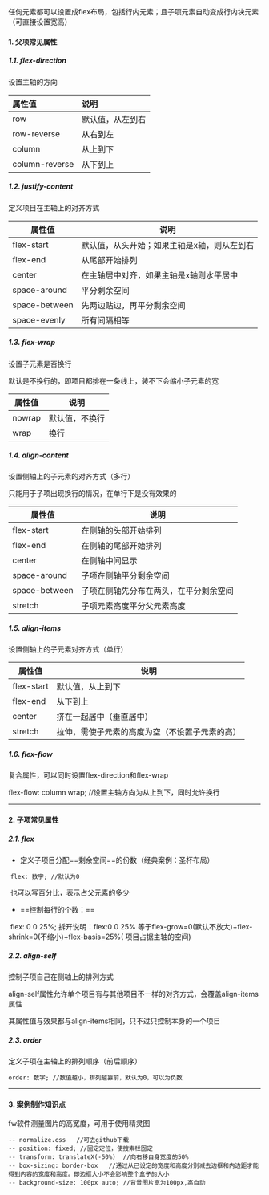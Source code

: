 任何元素都可以设置成flex布局，包括行内元素；且子项元素自动变成行内块元素（可直接设置宽高）

#### 1. 父项常见属性

##### 1.1. flex-direction

设置主轴的方向

| 属性值         | 说明             |
| :------------- | :--------------- |
| row            | 默认值，从左到右 |
| row-reverse    | 从右到左         |
| column         | 从上到下         |
| column-reverse | 从下到上         |

##### 1.2. justify-content

定义项目在主轴上的对齐方式

| 属性值        | 说明                                        |
| ------------- | ------------------------------------------- |
| flex-start    | 默认值，从头开始；如果主轴是x轴，则从左到右 |
| flex-end      | 从尾部开始排列                              |
| center        | 在主轴居中对齐，如果主轴是x轴则水平居中     |
| space-around  | 平分剩余空间                                |
| space-between | 先两边贴边，再平分剩余空间                  |
| space-evenly  | 所有间隔相等                                |

##### 1.3. flex-wrap

设置子元素是否换行

默认是不换行的，即项目都排在一条线上，装不下会缩小子元素的宽

| 属性值 | 说明           |
| ------ | -------------- |
| nowrap | 默认值，不换行 |
| wrap   | 换行           |

##### 1.4. align-content

设置侧轴上的子元素的对齐方式（多行）

只能用于子项出现换行的情况，在单行下是没有效果的

| 属性值        | 说明                                   |
| ------------- | -------------------------------------- |
| flex-start    | 在侧轴的头部开始排列                   |
| flex-end      | 在侧轴的尾部开始排列                   |
| center        | 在侧轴中间显示                         |
| space-around  | 子项在侧轴平分剩余空间                 |
| space-between | 子项在侧轴先分布在两头，在平分剩余空间 |
| stretch       | 子项元素高度平分父元素高度             |

##### 1.5. align-items

设置侧轴上的子元素对齐方式（单行）

| 属性值     | 说明                                           |
| ---------- | ---------------------------------------------- |
| flex-start | 默认值，从上到下                               |
| flex-end   | 从下到上                                       |
| center     | 挤在一起居中（垂直居中）                       |
| stretch    | 拉伸，需使子元素的高度为空（不设置子元素的高） |

##### 1.6. flex-flow

复合属性，可以同时设置flex-direction和flex-wrap

flex-flow: column wrap;  //设置主轴方向为从上到下，同时允许换行

---

#### 2. 子项常见属性

##### 2.1. flex

- 定义子项目分配==剩余空间==的份数（经典案例：圣杯布局）

​	`flex: 数字; //默认为0`

​	也可以写百分比，表示占父元素的多少

- ==控制每行的个数：==

​	flex: 0 0 25%; 拆开说明：flex:0 0 25% 等于flex-grow=0(默认不放大)+flex-shrink=0(不缩小)+flex-basis=25%( 项目占据主轴的空间)



##### 2.2. align-self

控制子项自己在侧轴上的排列方式

align-self属性允许单个项目有与其他项目不一样的对齐方式，会覆盖align-items属性

其属性值与效果都与align-items相同，只不过只控制本身的一个项目

##### 2.3. order

定义子项在主轴上的排列顺序（前后顺序）

`order: 数字; //数值越小，排列越靠前，默认为0，可以为负数`

---

#### 3. 案例制作知识点

fw软件测量图片的高宽度，可用于使用精灵图

```
-- normalize.css   //可去github下载
-- position: fixed;	//固定定位，使搜索栏固定
-- transform: translateX(-50%)	//向右移自身宽度的50%
-- box-sizing: border-box	//通过从已设定的宽度和高度分别减去边框和内边距才能得到内容的宽度和高度。即边框大小不会影响整个盒子的大小
-- background-size: 100px auto;	//背景图片宽为100px,高自动
```

